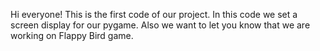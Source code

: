 Hi everyone!
This is the first code of our project. In this code we set a screen display for our pygame.
Also we want to let you know that we are working on Flappy Bird game.
